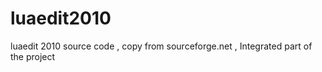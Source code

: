 # luaedit2010
luaedit 2010 source code , copy from sourceforge.net , Integrated part of the project

